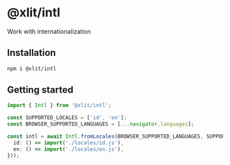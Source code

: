 # @xlit/intl

Work with internationalization

## Installation

```sh
npm i @xlit/intl
```

## Getting started

```typescript
import { Intl } from '@xlit/intl';

const SUPPORTED_LOCALES = ['id', 'en'];
const BROWSER_SUPPORTED_LANGUAGES = [...navigator.languages];

const intl = await Intl.fromLocales(BROWSER_SUPPORTED_LANGUAGES, SUPPORTED_LOCALES, multiDictionaryResolver({
  id: () => import('./locales/id.js'),
  en: () => import('./locales/en.js'),
}));
```
